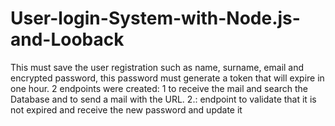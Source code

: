 # User-login-System-with-Node.js-and-Looback
This must save the user registration such as name, surname, email and encrypted password, this password must generate a token that will expire in one hour. 2 endpoints were created: 1 to receive the mail and search the Database and to send a mail with the URL. 2.: endpoint to validate that it is not expired and receive the new password and update it

